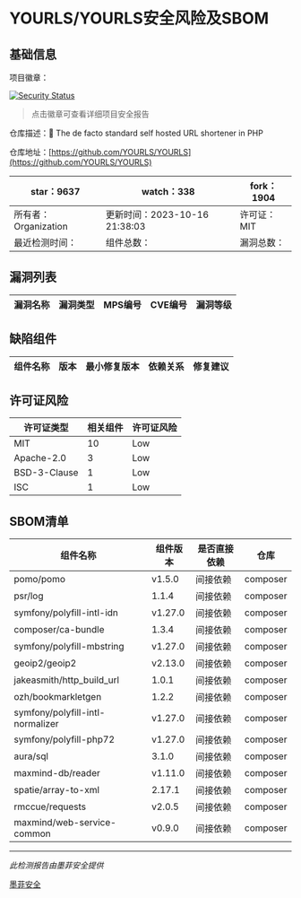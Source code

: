 # YOURLS/YOURLS安全风险及SBOM

## 基础信息

项目徽章：

[![Security Status](https://www.murphysec.com/platform3/v31/badge/1715080533087404032.svg)](https://www.murphysec.com/console/report/1715080532743471104/1715080533087404032)

> 点击徽章可查看详细项目安全报告

仓库描述：🔗 The de facto standard self hosted URL shortener in PHP

仓库地址：[https://github.com/YOURLS/YOURLS](https://github.com/YOURLS/YOURLS)

| star：9637 | watch：338 | fork：1904 |
| ----------- | -------------- | ------------ |
| 所有者：Organization | 更新时间：2023-10-16 21:38:03 | 许可证：MIT |
| 最近检测时间： | 组件总数： | 漏洞总数： |




## 漏洞列表

| 漏洞名称 | 漏洞类型 | MPS编号 | CVE编号 | 漏洞等级 |
| ------- | ------ | ------- | ------ | ----- |





## 缺陷组件

| 组件名称 | 版本 | 最小修复版本 | 依赖关系 | 修复建议 |
| -------- | ---- | ------------ | -------- | -------- |





## 许可证风险

| 许可证类型 | 相关组件 | 许可证风险 |
| ---------- | -------- | ---------- |
|MIT|10|Low|
|Apache-2.0|3|Low|
|BSD-3-Clause|1|Low|
|ISC|1|Low|




## SBOM清单

| 组件名称 | 组件版本 | 是否直接依赖 | 仓库 |
| -------- | -------- | ------------ | ---- |
|pomo/pomo|v1.5.0|间接依赖|composer|
|psr/log|1.1.4|间接依赖|composer|
|symfony/polyfill-intl-idn|v1.27.0|间接依赖|composer|
|composer/ca-bundle|1.3.4|间接依赖|composer|
|symfony/polyfill-mbstring|v1.27.0|间接依赖|composer|
|geoip2/geoip2|v2.13.0|间接依赖|composer|
|jakeasmith/http_build_url|1.0.1|间接依赖|composer|
|ozh/bookmarkletgen|1.2.2|间接依赖|composer|
|symfony/polyfill-intl-normalizer|v1.27.0|间接依赖|composer|
|symfony/polyfill-php72|v1.27.0|间接依赖|composer|
|aura/sql|3.1.0|间接依赖|composer|
|maxmind-db/reader|v1.11.0|间接依赖|composer|
|spatie/array-to-xml|2.17.1|间接依赖|composer|
|rmccue/requests|v2.0.5|间接依赖|composer|
|maxmind/web-service-common|v0.9.0|间接依赖|composer|


------

*此检测报告由墨菲安全提供*

[墨菲安全](www.murphysec.com)